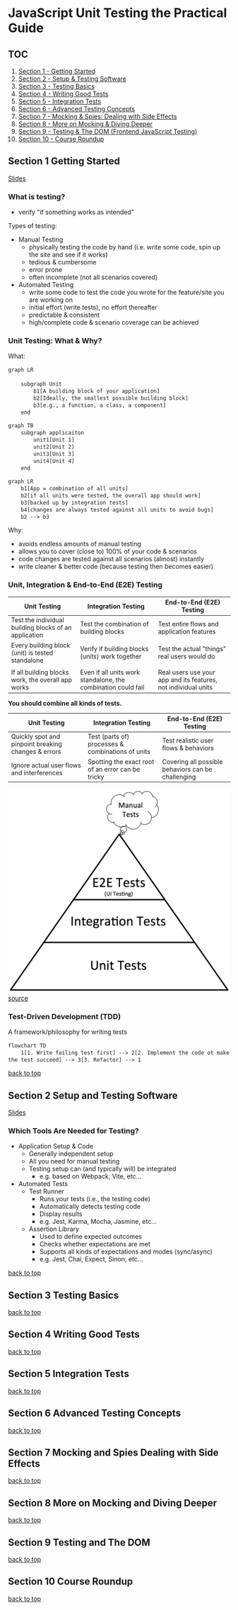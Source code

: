 # JavaScript Unit Testing the Practical Guide
 
## TOC

1. [Section 1 - Getting Started](#section-1-getting-started)
2. [Section 2 - Setup & Testing Software](#section-2-setup-and-testing-software)
3. [Section 3 - Testing Basics](#section-3-testing-basics)
4. [Section 4 - Writing Good Tests](#section-4-writing-good-tests)
5. [Section 5 - Integration Tests](#section-5-integration-tests)
6. [Section 6 - Advanced Testing Concepts](#section-6-advanced-testing-concepts)
7. [Section 7 - Mocking & Spies: Dealing with Side Effects](#section-7-mocking-and-spies-dealing-with-side-effects)
8. [Section 8 - More on Mocking & Diving Deeper](#section-8-more-on-mocking-and-diving-deeper)
9. [Section 9 - Testing & The DOM (Frontend JavaScript Testing)](#section-9-testing-and-the-dom)
10. [Section 10 - Course Roundup](#section-10-course-roundup)

## Section 1 Getting Started

[Slides](/slides/section-1-slides.pdf)

### What is testing?

- verify "if something works as intended"

Types of testing:
- Manual Testing
  - physically testing the code by hand (i.e. write some code, spin up the site and see if it works)
  - tedious & cumbersome
  - error prone
  - often incomplete (not all scenarios covered)
- Automated Testing
  - write some code to test the code you wrote for the feature/site you are working on
  - initial effort (write tests), no effort thereafter
  - predictable & consistent
  - high/complete code & scenario coverage can be achieved

### Unit Testing: What & Why?

What:
```mermaid
graph LR

    subgraph Unit
        b1[A building block of your application]
        b2[Ideally, the smallest possible building block]
        b3[e.g., a function, a class, a component]
    end
```

```mermaid
graph TB
    subgraph applicaiton
        unit1[Unit 1]
        unit2[Unit 2]
        unit3[Unit 3]
        unit4[Unit 4]
    end
```

```mermaid
graph LR
    b1[App = combination of all units]
    b2[if all units were tested, the overall app should work]
    b3[backed up by integration tests]
    b4[changes are always tested against all units to avoid bugs]
    b2 --> b3
```

Why:
- avoids endless amounts of manual testing
- allows you to cover (close to) 100% of your code & scenarios
- code changes are tested against all scenarios (almost) instantly
- write cleaner & better code (because testing then becomes easier)

### Unit, Integration & End-to-End (E2E) Testing

| Unit Testing                                          | Integration Testing                                           | End-to-End (E2E) Testing                                       |
|-------------------------------------------------------|---------------------------------------------------------------|----------------------------------------------------------------|
 | Test the individual building blocks of an application | Test the combination of building blocks                       | Test entire flows and application features                     |
 | Every building block (unit) is tested standalone      | Verify if building blocks (units) work together               | Test the actual "things" real users would do                   |
 |                                                       |                                                               |                                                                |
 | If all building blocks work, the overall app works    | Even if all units work standalone, the combination could fail | Real users use your app and its features, not individual units |


**You should combine all kinds of tests.**

| Unit Testing                                        | Integration Testing                               | End-to-End (E2E) Testing                           |
|-----------------------------------------------------|---------------------------------------------------|----------------------------------------------------|
| Quickly spot and pinpoint breaking changes & errors | Test (parts of) processes & combinations of units | Test realistic user flows & behaviors              |
| Ignore actual user flows and interferences          | Spotting the exact root of an error can be tricky | Covering all possible behaviors can be challenging |

![testing pyramid](images/test-automation-pyramid.jpeg)
[source](https://3fxtqy18kygf3on3bu39kh93-wpengine.netdna-ssl.com/wp-content/uploads/2020/01/test-automation-pyramid.jpg)

### Test-Driven Development (TDD)

A framework/philosophy for writing tests

```mermaid
flowchart TD
    1[1. Write failing test first] --> 2[2. Implement the code ot make the test succeed] --> 3[3. Refactor] --> 1
```

[back to top](#toc)

## Section 2 Setup and Testing Software

[Slides](/slides/section-2-slides.pdf)

### Which Tools Are Needed for Testing?

- Application Setup & Code
  - Generally independent setup
  - All you need for manual testing
  - Testing setup can (and typically will) be integrated
    - e.g. based on Webpack, Vite, etc...
- Automated Tests
  - Test Runner
    - Runs your tests (i.e., the testing code)
    - Automatically detects testing code
    - Display results
    - e.g. Jest, Karma, Mocha, Jasmine, etc...
  - Assertion Library
    - Used to define expected outcomes
    - Checks whether expectations are met
    - Supports all kinds of expectations and modes (sync/async)
    - e.g. Jest, Chai, Expect, Sinon, etc...


[back to top](#toc)

## Section 3 Testing Basics

[back to top](#toc)

## Section 4 Writing Good Tests

[back to top](#toc)

## Section 5 Integration Tests

[back to top](#toc)

## Section 6 Advanced Testing Concepts

[back to top](#toc)

## Section 7 Mocking and Spies Dealing with Side Effects

[back to top](#toc)

## Section 8 More on Mocking and Diving Deeper

[back to top](#toc)

## Section 9 Testing and The DOM

[back to top](#toc)

## Section 10 Course Roundup

[back to top](#toc)
